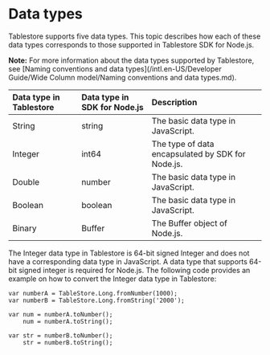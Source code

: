 # Data types

Tablestore supports five data types. This topic describes how each of these data types corresponds to those supported in Tablestore SDK for Node.js.

**Note:** For more information about the data types supported by Tablestore, see [Naming conventions and data types](/intl.en-US/Developer Guide/Wide Column model/Naming conventions and data types.md).

|Data type in Tablestore|Data type in SDK for Node.js|Description|
|:----------------------|:---------------------------|:----------|
|String|string|The basic data type in JavaScript.|
|Integer|int64|The type of data encapsulated by SDK for Node.js.|
|Double|number|The basic data type in JavaScript.|
|Boolean|boolean|The basic data type in JavaScript.|
|Binary|Buffer|The Buffer object of Node.js.|

The Integer data type in Tablestore is 64-bit signed Integer and does not have a corresponding data type in JavaScript. A data type that supports 64-bit signed integer is required for Node.js. The following code provides an example on how to convert the Integer data type in Tablestore:

```
var numberA = TableStore.Long.fromNumber(1000);
var numberB = TableStore.Long.fromString('2000');

var num = numberA.toNumber();
    num = numberA.toString();

var str = numberB.toNumber();
    str = numberB.toString();
        
```

